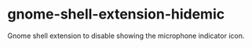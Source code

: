 # gnome-shell-extension-hidemic
Gnome shell extension to disable showing the microphone indicator icon.
